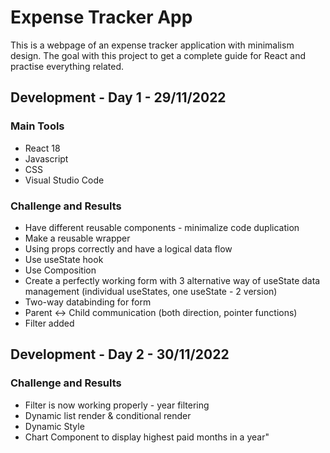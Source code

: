 # Expense Tracker App

This is a webpage of an expense tracker application with minimalism design. The goal with this project to get a complete guide for React and practise everything related.

## Development - Day 1 - 29/11/2022

### Main Tools
- React 18
- Javascript
- CSS
- Visual Studio Code

### Challenge and Results
- Have different reusable components - minimalize code duplication
- Make a reusable wrapper
- Using props correctly and have a logical data flow
- Use useState hook
- Use Composition
- Create a perfectly working form with 3 alternative way of useState data management (individual useStates, one useState - 2 version)
- Two-way databinding for form
- Parent <-> Child communication (both direction, pointer functions)
- Filter added

## Development - Day 2 - 30/11/2022

### Challenge and Results
- Filter is now working properly - year filtering
- Dynamic list render & conditional render
- Dynamic Style
- Chart Component to display highest paid months in a year"
